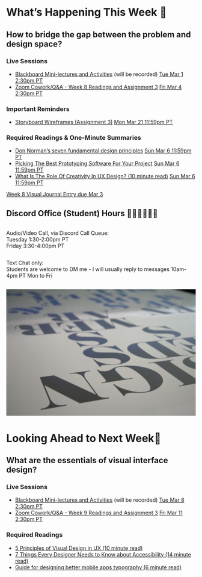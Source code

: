 
<div class=alert>

<h1> What’s Happening This Week 💫 </h1>

<h2> How to bridge the gap between the problem and design space? </h2>

<h3> Live Sessions </h3>

* [Blackboard Mini-lectures and Activities](https://canvas.sfu.ca/courses/67116/external_tools/3544) (will be recorded) <span class='badge'> [Tue Mar 1 2:30pm PT](https://www.timeanddate.com/worldclock/fixedtime.html?msg=CMPT-363+Blackboard+Mini-lectures+and+Activities&iso=20220301T1430&p1=256&ah=1&am=50)</span>
* [Zoom Cowork/Q&A - Week 8 Readings and Assignment 3](https://www2.cs.sfu.ca/CourseCentral/363/paulh/Z-u5DkmoHXx5UFpN) <span class='badge'> [Fri Mar 4 2:30pm PT](https://www.timeanddate.com/worldclock/fixedtime.html?msg=CMPT-363+Zoom+Cowork%2FQ%26A+Session&iso=20220304T1430&p1=256&am=50)</span>

<h3> Important Reminders </h3>

* [Storyboard Wireframes (Assignment 3)](https://canvas.sfu.ca/courses/67116/assignments/710577) <span class='badge'> [Mon Mar 21 11:59pm PT](https://www.timeanddate.com/worldclock/fixedtime.html?msg=CMPT-363+Storyboard+Wireframes+Assignment+Due+Date&iso=20220321T2359&p1=256)</span>  

<h3> Required Readings & One-Minute Summaries </h3>

* [Don Norman’s seven fundamental design principles](https://canvas.sfu.ca/courses/67116/assignments/710564) <span class='badge'>[Sun Mar 6 11:59pm PT](https://www.timeanddate.com/worldclock/fixedtime.html?msg=One-minute+Summaries+for+Week+8+Due+Date&iso=20220306T235900&p1=256)</span>  
* [Picking The Best Prototyping Software For Your Project](https://canvas.sfu.ca/courses/67116/assignments/710563) <span class='badge'>[Sun Mar 6 11:59pm PT](https://www.timeanddate.com/worldclock/fixedtime.html?msg=One-minute+Summaries+for+Week+8+Due+Date&iso=20220306T235900&p1=256)</span>  
* [What Is The Role Of Creativity In UX Design? (10 minute read)](https://canvas.sfu.ca/courses/67116/assignments/710552) <span class='badge'>[Sun Mar 6 11:59pm PT](https://www.timeanddate.com/worldclock/fixedtime.html?msg=One-minute+Summaries+for+Week+8+Due+Date&iso=20220306T235900&p1=256)</span>  

[Week 8 Visual Journal Entry due Mar 3](https://canvas.sfu.ca/courses/67116/assignments/710591 ':class=button')

</div>

<h2> Discord Office (Student) Hours ‍👩🏽‍💻👨🏽‍💻 </h2>

<div class="row">
<div class="column">

Audio/Video Call, via Discord Call Queue:  
Tuesday 1:30-2:00pm PT  
Friday 3:30-4:00pm PT  

</div>
<div class="column">

Text Chat only:  
Students are welcome to DM me - I will usually reply to messages 10am-4pm PT Mon to Fri

</div>
</div>

![Type on Page](images/4762082009_e0754cd5c3_b.jpg ':class=banner-image')

<h1> Looking Ahead to Next Week🔭 </h1>

<h2> What are the essentials of visual interface design? </h2>

<h3> Live Sessions </h3>

* [Blackboard Mini-lectures and Activities](https://canvas.sfu.ca/courses/67116/external_tools/3544) (will be recorded) <span class='badge'> [Tue Mar 8 2:30pm PT](https://www.timeanddate.com/worldclock/fixedtime.html?msg=CMPT-363+Blackboard+Mini-lectures+and+Activities&iso=20220308T1430&p1=256&ah=1&am=50)</span>
* [Zoom Cowork/Q&A - Week 9 Readings and Assignment 3](https://www2.cs.sfu.ca/CourseCentral/363/paulh/Z-u5DkmoHXx5UFpN) <span class='badge'> [Fri Mar 11 2:30pm PT](https://www.timeanddate.com/worldclock/fixedtime.html?msg=CMPT-363+Zoom+Cowork%2FQ%26A+Session&iso=20220311T1430&p1=256&am=50)</span>

<h3> Required Readings </h3>

* [5 Principles of Visual Design in UX (10 minute read)](https://www.nngroup.com/articles/principles-visual-design/)  
* [7 Things Every Designer Needs to Know about Accessibility (14 minute read)](https://medium.com/salesforce-ux/7-things-every-designer-needs-to-know-about-accessibility-64f105f0881b)  
* [Guide for designing better mobile apps typography (6 minute read)](https://uxdesign.cc/guide-for-designing-better-mobile-apps-typography-5796495ef86f)  
